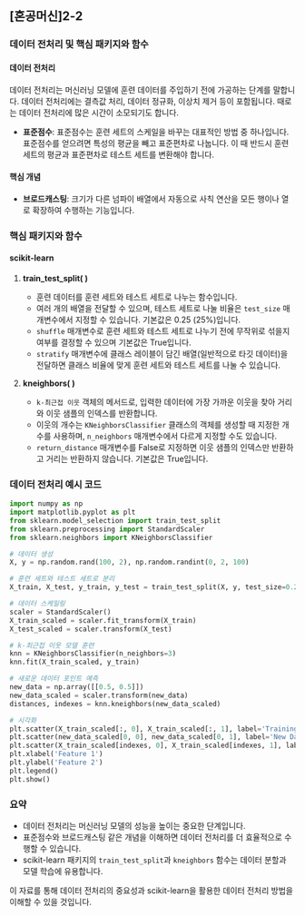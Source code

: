 ## [혼공머신]2-2

### 데이터 전처리 및 핵심 패키지와 함수

#### 데이터 전처리
데이터 전처리는 머신러닝 모델에 훈련 데이터를 주입하기 전에 가공하는 단계를 말합니다. 데이터 전처리에는 결측값 처리, 데이터 정규화, 이상치 제거 등이 포함됩니다. 때로는 데이터 전처리에 많은 시간이 소모되기도 합니다.

- **표준점수**: 표준점수는 훈련 세트의 스케일을 바꾸는 대표적인 방법 중 하나입니다. 표준점수를 얻으려면 특성의 평균을 빼고 표준편차로 나눕니다. 이 때 반드시 훈련 세트의 평균과 표준편차로 테스트 세트를 변환해야 합니다.

#### 핵심 개념
- **브로드캐스팅**: 크기가 다른 넘파이 배열에서 자동으로 사칙 연산을 모든 행이나 열로 확장하여 수행하는 기능입니다.

### 핵심 패키지와 함수

#### scikit-learn
1. **train_test_split( )**
   - 훈련 데이터를 훈련 세트와 테스트 세트로 나누는 함수입니다.
   - 여러 개의 배열을 전달할 수 있으며, 테스트 세트로 나눌 비율은 `test_size` 매개변수에서 지정할 수 있습니다. 기본값은 0.25 (25%)입니다.
   - `shuffle` 매개변수로 훈련 세트와 테스트 세트로 나누기 전에 무작위로 섞을지 여부를 결정할 수 있으며 기본값은 True입니다.
   - `stratify` 매개변수에 클래스 레이블이 담긴 배열(일반적으로 타깃 데이터)을 전달하면 클래스 비율에 맞게 훈련 세트와 테스트 세트를 나눌 수 있습니다.

2. **kneighbors( )**
   - `k-최근접 이웃` 객체의 메서드로, 입력한 데이터에 가장 가까운 이웃을 찾아 거리와 이웃 샘플의 인덱스를 반환합니다.
   - 이웃의 개수는 `KNeighborsClassifier` 클래스의 객체를 생성할 때 지정한 개수를 사용하며, `n_neighbors` 매개변수에서 다르게 지정할 수도 있습니다.
   - `return_distance` 매개변수를 False로 지정하면 이웃 샘플의 인덱스만 반환하고 거리는 반환하지 않습니다. 기본값은 True입니다.

### 데이터 전처리 예시 코드
```python
import numpy as np
import matplotlib.pyplot as plt
from sklearn.model_selection import train_test_split
from sklearn.preprocessing import StandardScaler
from sklearn.neighbors import KNeighborsClassifier

# 데이터 생성
X, y = np.random.rand(100, 2), np.random.randint(0, 2, 100)

# 훈련 세트와 테스트 세트로 분리
X_train, X_test, y_train, y_test = train_test_split(X, y, test_size=0.25, shuffle=True, stratify=y)

# 데이터 스케일링
scaler = StandardScaler()
X_train_scaled = scaler.fit_transform(X_train)
X_test_scaled = scaler.transform(X_test)

# k-최근접 이웃 모델 훈련
knn = KNeighborsClassifier(n_neighbors=3)
knn.fit(X_train_scaled, y_train)

# 새로운 데이터 포인트 예측
new_data = np.array([[0.5, 0.5]])
new_data_scaled = scaler.transform(new_data)
distances, indexes = knn.kneighbors(new_data_scaled)

# 시각화
plt.scatter(X_train_scaled[:, 0], X_train_scaled[:, 1], label='Training Data')
plt.scatter(new_data_scaled[0, 0], new_data_scaled[0, 1], label='New Data', marker='^')
plt.scatter(X_train_scaled[indexes, 0], X_train_scaled[indexes, 1], label='Neighbors', marker='D')
plt.xlabel('Feature 1')
plt.ylabel('Feature 2')
plt.legend()
plt.show()
```

### 요약
- 데이터 전처리는 머신러닝 모델의 성능을 높이는 중요한 단계입니다.
- 표준점수와 브로드캐스팅 같은 개념을 이해하면 데이터 전처리를 더 효율적으로 수행할 수 있습니다.
- scikit-learn 패키지의 `train_test_split`과 `kneighbors` 함수는 데이터 분할과 모델 학습에 유용합니다.

이 자료를 통해 데이터 전처리의 중요성과 scikit-learn을 활용한 데이터 전처리 방법을 이해할 수 있을 것입니다.